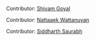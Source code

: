 Contributor: [Shivam Goyal](https://github.com/ShivamGoyal1899)

Contributor: [Nattaaek Wattanuyan](https://github.com/nattaaek)

Contributor: [Siddharth Saurabh](https://github.com/siddhartthecoder)
